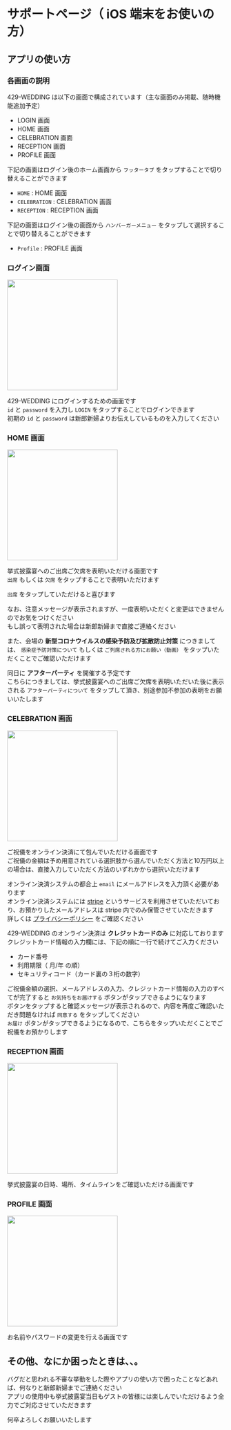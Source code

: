 # サポートページ（ iOS 端末をお使いの方）

## アプリの使い方

### 各画面の説明

429-WEDDING は以下の画面で構成されています（主な画面のみ掲載、随時機能追加予定）
* LOGIN 画面
* HOME 画面
* CELEBRATION 画面
* RECEPTION 画面
* PROFILE 画面

下記の画面はログイン後のホーム画面から `フッタータブ` をタップすることで切り替えることができます

* `HOME` : HOME 画面
* `CELEBRATION` : CELEBRATION 画面
* `RECEPTION` : RECEPTION 画面

下記の画面はログイン後の画面から `ハンバーガーメニュー` をタップして選択することで切り替えることができます

* `Profile` : PROFILE 画面

### ログイン画面

<img src="./../assets/images/how-to-use/login-ios.png" height="256px">

429-WEDDING にログインするための画面です  
`id` と `password` を入力し `LOGIN` をタップすることでログインできます  
初期の `id` と `password` は新郎新婦よりお伝えしているものを入力してください

### HOME 画面

<img src="./../assets/images/how-to-use/login-ios.png" height="256px">

挙式披露宴へのご出席ご欠席を表明いただける画面です  
`出席` もしくは `欠席` をタップすることで表明いただけます  

`出席` をタップしていただけると喜びます

なお、注意メッセージが表示されますが、一度表明いただくと変更はできませんのでお気をつけください  
もし誤って表明された場合は新郎新婦まで直接ご連絡ください  

また、会場の __新型コロナウイルスの感染予防及び拡散防止対策__ につきましては、 `感染症予防対策について` もしくは `ご列席される方にお願い（動画）` をタップいただくことでご確認いただけます

同日に __アフターパーティ__ を開催する予定です  
こちらにつきましては、挙式披露宴へのご出席ご欠席を表明いただいた後に表示される `アフターパーティについて` をタップして頂き、別途参加不参加の表明をお願いいたします

### CELEBRATION 画面

<img src="./../assets/images/how-to-use/login-ios.png" height="256px">

ご祝儀をオンライン決済にて包んでいただける画面です  
ご祝儀の金額は予め用意されている選択肢から選んでいただく方法と10万円以上の場合は、直接入力していただく方法のいずれかから選択いただけます

オンライン決済システムの都合上 `email` にメールアドレスを入力頂く必要があります  
オンライン決済システムには [stripe](https://stripe.com/jp) というサービスを利用させていただいており、お預かりしたメールアドレスは stripe 内でのみ保管させていただきます  
詳しくは [プライバシーポリシー](./../privacy-policy.md) をご確認ください

429-WEDDING のオンライン決済は __クレジットカードのみ__ に対応しております  
クレジットカード情報の入力欄には、下記の順に一行で続けてご入力ください

* カード番号
* 利用期限（ 月/年 の順）
* セキュリティコード（カード裏の３桁の数字）

ご祝儀金額の選択、メールアドレスの入力、クレジットカード情報の入力のすべてが完了すると `お気持ちをお届けする` ボタンがタップできるようになります  
ボタンをタップすると確認メッセージが表示されるので、内容を再度ご確認いただき問題なければ `同意する` をタップしてください  
`お届け` ボタンがタップできるようになるので、こちらをタップいただくことでご祝儀をお預かりします

### RECEPTION 画面

<img src="./../assets/images/how-to-use/login-ios.png" height="256px">

挙式披露宴の日時、場所、タイムラインをご確認いただける画面です

### PROFILE 画面

<img src="./../assets/images/how-to-use/login-ios.png" height="256px">

お名前やパスワードの変更を行える画面です

## その他、なにか困ったときは、、。

バグだと思われる不審な挙動をした際やアプリの使い方で困ったことなどあれば、何なりと新郎新婦までご連絡ください  
アプリの使用中も挙式披露宴当日もゲストの皆様には楽しんでいただけるよう全力でご対応させていただきます

何卒よろしくお願いいたします